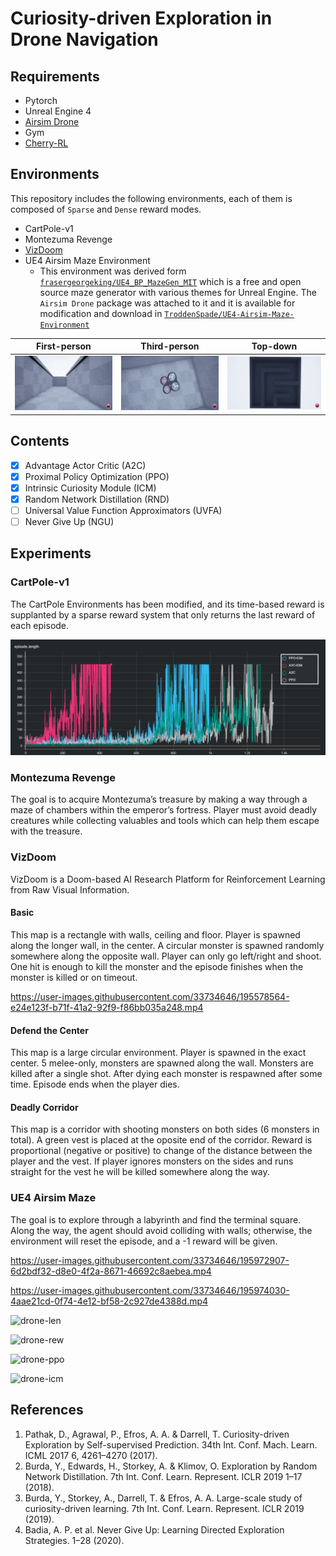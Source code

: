 # Curiosity-driven Exploration in Drone Navigation

## Requirements
* Pytorch
* Unreal Engine 4
* [Airsim Drone](https://microsoft.github.io/AirSim/)
* Gym
* [Cherry-RL](http://cherry-rl.net)

## Environments
This repository includes the following environments, each of them is composed of `Sparse` and `Dense` reward modes.
- CartPole-v1
- Montezuma Revenge
- [VizDoom](https://github.com/mwydmuch/ViZDoom)
- UE4 Airsim Maze Environment 
  - This environment was derived form [`frasergeorgeking/UE4_BP_MazeGen_MIT`](https://github.com/frasergeorgeking/UE4_BP_MazeGen_MIT) which is a free and open source maze generator with various themes for Unreal Engine. The `Airsim Drone` package was attached to it and it is available for modification and download in [`TroddenSpade/UE4-Airsim-Maze-Environment`](https://github.com/TroddenSpade/UE4-Airsim-Maze-Environment)

| First-person | Third-person | Top-down |
| :---: | :---: | :---: |
| <img src="https://github.com/TroddenSpade/Curiosity-driven-Exploration-in-Drone-Navigation/blob/main/assets/front.gif?raw=true" width="300px"> | <img src="https://github.com/TroddenSpade/Curiosity-driven-Exploration-in-Drone-Navigation/blob/main/assets/thirdperson.gif?raw=true" width="300px"> | <img src="https://github.com/TroddenSpade/Curiosity-driven-Exploration-in-Drone-Navigation/blob/main/assets/top.gif?raw=true" width="300px"> |

## Contents
  - [x] Advantage Actor Critic (A2C)
  - [x] Proximal Policy Optimization (PPO)
  - [x] Intrinsic Curiosity Module (ICM)
  - [x] Random Network Distillation (RND)
  - [ ] Universal Value Function Approximators (UVFA)
  - [ ] Never Give Up (NGU)
  
## Experiments

### CartPole-v1
The CartPole Environments has been modified, and its time-based reward is supplanted by a sparse reward system that only returns the last reward of each episode.

<img src="https://github.com/TroddenSpade/Curiosity-driven-Exploration-in-Drone-Navigation/blob/main/assets/cartpole_plot.png?raw=true" width="800px">

### Montezuma Revenge
The goal is to acquire Montezuma’s treasure by making a way through a maze of chambers within the emperor’s fortress. Player must avoid deadly creatures while collecting valuables and tools which can help them escape with the treasure.

### VizDoom
VizDoom is a Doom-based AI Research Platform for Reinforcement Learning from Raw Visual Information.

#### Basic
This map is a rectangle with walls, ceiling and floor. Player is spawned along the longer wall, in the center. A circular monster is spawned randomly somewhere along the opposite wall. Player can only go left/right and shoot. One hit is enough to kill the monster and the episode finishes when the monster is killed or on timeout.

https://user-images.githubusercontent.com/33734646/195578564-e24e123f-b71f-41a2-92f9-f86bb035a248.mp4


#### Defend the Center
This map is a large circular environment. Player is spawned in the exact center. 5 melee-only, monsters are spawned along the wall. Monsters are killed after a single shot. After dying each monster is respawned after some time. Episode ends when the player dies.

#### Deadly Corridor
This map is a corridor with shooting monsters on both sides (6 monsters in total). A green vest is placed at the oposite end of the corridor. Reward is proportional (negative or positive) to change of the distance between the player and the vest. If player ignores monsters on the sides and runs straight for the vest he will be killed somewhere along the way.

### UE4 Airsim Maze
The goal is to explore through a labyrinth and find the terminal square. Along the way, the agent should avoid colliding with walls; otherwise, the environment will reset the episode, and a -1 reward will be given.

https://user-images.githubusercontent.com/33734646/195972907-6d2bdf32-d8e0-4f2a-8671-46692c8aebea.mp4

https://user-images.githubusercontent.com/33734646/195974030-4aae21cd-0f74-4e12-bf58-2c927de4388d.mp4

![drone-len](https://user-images.githubusercontent.com/33734646/195973768-9583412f-4ccd-4e2e-a3cc-c2a2af821524.PNG)

![drone-rew](https://user-images.githubusercontent.com/33734646/195973772-649d0ef6-37cc-43a9-82df-13776b449653.PNG)

![drone-ppo](https://user-images.githubusercontent.com/33734646/195973779-5f8082de-82d8-4db0-a091-b7b8fe352cf3.PNG)

![drone-icm](https://user-images.githubusercontent.com/33734646/195973781-8069acf1-8c01-4591-947c-1aac3a0f178e.PNG)

## References

1. Pathak, D., Agrawal, P., Efros, A. A. & Darrell, T. Curiosity-driven Exploration by Self-supervised Prediction. 34th Int. Conf. Mach. Learn. ICML 2017 6, 4261–4270 (2017).
2. Burda, Y., Edwards, H., Storkey, A. & Klimov, O. Exploration by Random Network Distillation. 7th Int. Conf. Learn. Represent. ICLR 2019 1–17 (2018).
3. Burda, Y., Storkey, A., Darrell, T. & Efros, A. A. Large-scale study of curiosity-driven learning. 7th Int. Conf. Learn. Represent. ICLR 2019 (2019).
4. Badia, A. P. et al. Never Give Up: Learning Directed Exploration Strategies. 1–28 (2020).
